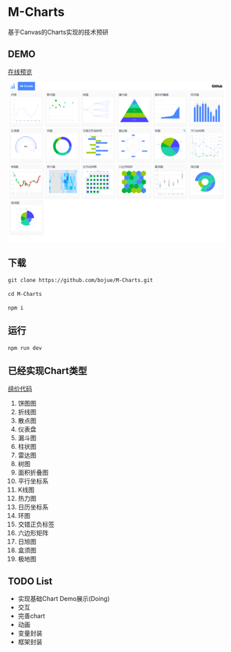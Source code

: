 # M-Charts
基于Canvas的Charts实现的技术预研

## DEMO
[在线预览](https://bojue.github.io/M-Charts)

![Demo](src/assets/demo/demo.png)

## 下载

```
git clone https://github.com/bojue/M-Charts.git

cd M-Charts

npm i
```

## 运行

```
npm run dev

```

## 已经实现Chart类型

[组价代码](https://github.com/bojue/M-Charts/tree/main/src/charts/shape)

1. 饼图图
2. 折线图
3. 散点图
4. 仪表盘
5. 漏斗图
6. 柱状图
7. 雷达图
8. 树图
9. 面积折叠图
10. 平行坐标系
11. K线图
12. 热力图
13. 日历坐标系
14. 环图
15. 交错正负标签
16. 六边形矩阵
17. 日旭图
18. 盒须图
19. 极地图
## TODO List 

- 实现基础Chart Demo展示(Doing) 
- 交互
- 完善chart
- 动画
- 变量封装
- 框架封装